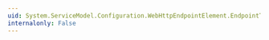 ```yaml
---
uid: System.ServiceModel.Configuration.WebHttpEndpointElement.EndpointType
internalonly: False
---
```

